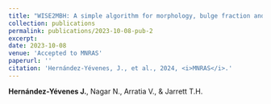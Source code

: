 ```yaml
---
title: "WISE2MBH: A simple algorithm for morphology, bulge fraction and black hole mass estimation using WISE catalogs"
collection: publications
permalink: publications/2023-10-08-pub-2
excerpt: 
date: 2023-10-08
venue: 'Accepted to MNRAS'
paperurl: ''
citation: 'Hernández-Yévenes, J., et al., 2024, <i>MNRAS</i>.'
---
```

**Hernández-Yévenes J.**, Nagar N., Arratia V., & Jarrett T.H.